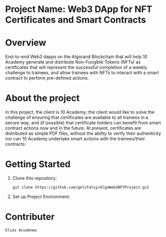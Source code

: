# Project Name: Web3 DApp for NFT Certificates and Smart Contracts

# Overview
End-to-end Web3 dapps on the Algorand Blockchain that will help 10 Academy generate and distribute Non-Fungible Tokens (NFTs) as certificates that will represent the successful completion of a weekly challenge to trainees, and allow trainees with NFTs to interact with a smart contract to perform pre-defined actions.

# About the project 
In this project, the client is 10 Academy; the client would like to solve the challenge of ensuring that certificates are available to all trainees in a secure way, and (if possible) that certificate holders can benefit from smart contract actions now and in the future. At present, certificates are distributed as simple PDF files, without the ability to verify their authenticity nor can 10 Academy undertake smart actions with the trainees/their contracts.

# Getting Started

1. Clone this repository:

   `git clone https://github.com/gelifatsy/AlgoWeb3NFTProject.git`

2.  Set up Project Environment:

# Contributer
    Elias Assamnew